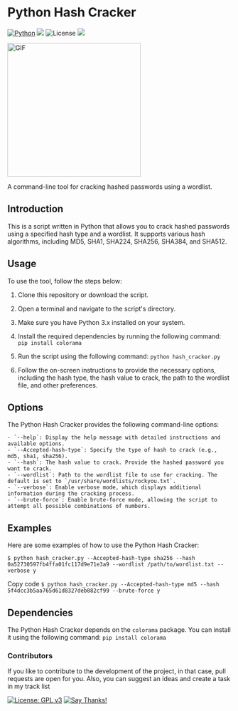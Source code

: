 # Python Hash Cracker
[![Python](https://img.shields.io/badge/Python-%E2%89%A5%203.x-yellow.svg)](https://www.python.org/) 
<img src="https://img.shields.io/badge/Developed%20on-kali%20linux-blueviolet">
![License](https://img.shields.io/badge/License-MIT-red.svg)
<img src="https://img.shields.io/badge/Maintained%3F-Yes-96c40f">

<img src="https://user-images.githubusercontent.com/75425513/228818247-c7a68838-2324-4879-aa99-f6668d2a837a.gif" alt="GIF" width="300" />

A command-line tool for cracking hashed passwords using a wordlist.

## Introduction

This is a script written in Python that allows you to crack hashed passwords using a specified hash type and a wordlist. It supports various hash algorithms, including MD5, SHA1, SHA224, SHA256, SHA384, and SHA512.

## Usage

To use the tool, follow the steps below:

1. Clone this repository or download the script.
2. Open a terminal and navigate to the script's directory.
3. Make sure you have Python 3.x installed on your system.
4. Install the required dependencies by running the following command:
```pip install colorama```
5. Run the script using the following command:
```python hash_cracker.py```

6. Follow the on-screen instructions to provide the necessary options, including the hash type, the hash value to crack, the path to the wordlist file, and other preferences.

## Options

The Python Hash Cracker provides the following command-line options:
```
- `--help`: Display the help message with detailed instructions and available options.
- `--Accepted-hash-type`: Specify the type of hash to crack (e.g., md5, sha1, sha256).
- `--hash`: The hash value to crack. Provide the hashed password you want to crack.
- `--wordlist`: Path to the wordlist file to use for cracking. The default is set to `/usr/share/wordlists/rockyou.txt`.
- `--verbose`: Enable verbose mode, which displays additional information during the cracking process.
- `--brute-force`: Enable brute-force mode, allowing the script to attempt all possible combinations of numbers.
```
## Examples

Here are some examples of how to use the Python Hash Cracker:

```$ python hash_cracker.py --Accepted-hash-type sha256 --hash 0a52730597fb4ffa01fc117d9e71e3a9 --wordlist /path/to/wordlist.txt --verbose y```

Copy code
```$ python hash_cracker.py --Accepted-hash-type md5 --hash 5f4dcc3b5aa765d61d8327deb882cf99 --brute-force y```


## Dependencies

The Python Hash Cracker depends on the `colorama` package. You can install it using the following command:
```pip install colorama```

### Contributors
If you like to contribute to the development of the project, in that case, pull requests are open for you.
Also, you can suggest an ideas and create a task in my track list

[![License: GPL v3](https://img.shields.io/badge/License-GPL%20v3-blue.svg)](http://www.gnu.org/licenses/gpl-3.0) [![Say Thanks!](https://img.shields.io/badge/Say%20Thanks-!-1EAEDB.svg)](https://saythanks.io/to/stanislav-web)  

